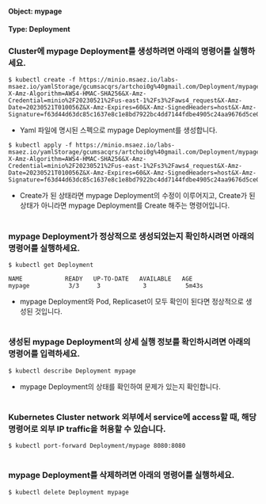 
#### Object: mypage
#### Type: Deployment

### Cluster에 mypage Deployment를 생성하려면 아래의 명령어를 실행하세요.

```
$ kubectl create -f https://minio.msaez.io/labs-msaez.io/yamlStorage/gcumsacqrs/artchoi0g%40gmail.com/Deployment/mypage.yaml?X-Amz-Algorithm=AWS4-HMAC-SHA256&X-Amz-Credential=minio%2F20230521%2Fus-east-1%2Fs3%2Faws4_request&X-Amz-Date=20230521T010056Z&X-Amz-Expires=60&X-Amz-SignedHeaders=host&X-Amz-Signature=f63d44d63dc85c1637e8c1e8bd7922bc4dd7144fdbe4905c24aa9676d5ce0a86
```
- Yaml 파일에 명시된 스펙으로 mypage Deployment를 생성합니다.

```
$ kubectl apply -f https://minio.msaez.io/labs-msaez.io/yamlStorage/gcumsacqrs/artchoi0g%40gmail.com/Deployment/mypage.yaml?X-Amz-Algorithm=AWS4-HMAC-SHA256&X-Amz-Credential=minio%2F20230521%2Fus-east-1%2Fs3%2Faws4_request&X-Amz-Date=20230521T010056Z&X-Amz-Expires=60&X-Amz-SignedHeaders=host&X-Amz-Signature=f63d44d63dc85c1637e8c1e8bd7922bc4dd7144fdbe4905c24aa9676d5ce0a86
```
- Create가 된 상태라면 mypage Deployment의 수정이 이루어지고, Create가 된 상태가 아니라면 mypage Deployment를 Create 해주는 명령어입니다.  
#

### mypage Deployment가 정상적으로 생성되었는지 확인하시려면 아래의 명령어를 실행하세요.

```
$ kubectl get Deployment

NAME            READY   UP-TO-DATE   AVAILABLE   AGE
mypage           3/3     3            3           5m43s

```
- mypage Deployment와 Pod, Replicaset이 모두 확인이 된다면 정상적으로 생성된 것입니다.
#

### 생성된 mypage Deployment의 상세 실행 정보를 확인하시려면 아래의 명령어를 입력하세요.

```
$ kubectl describe Deployment mypage
```
- mypage Deployment의 상태를 확인하여 문제가 있는지 확인합니다. 
#

### Kubernetes Cluster network 외부에서 service에 access할 때, 해당 명령어로 외부 IP traffic을 허용할 수 있습니다.

```
$ kubectl port-forward Deployment/mypage 8080:8080
```
#

### mypage Deployment를 삭제하려면 아래의 명령어를 실행하세요.

```
$ kubectl delete Deployment mypage
```
#

